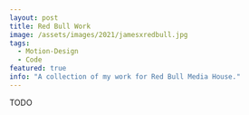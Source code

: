 ```yaml
---
layout: post
title: Red Bull Work
image: /assets/images/2021/jamesxredbull.jpg
tags:
  - Motion-Design
  - Code
featured: true
info: "A collection of my work for Red Bull Media House."
---
```


TODO
